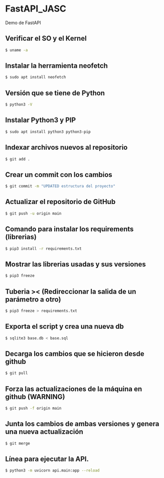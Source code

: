 # FastAPI_JASC
Demo de FastAPI

## Verificar el SO y el Kernel
```bash
$ uname -a
```

## Instalar la herramienta neofetch
```bash
$ sudo apt install neofetch
```

## Versión que se tiene de Python
```bash
$ python3 -V
```

## Instalar Python3 y PIP
```bash
$ sudo apt install python3 python3-pip
```

## Indexar archivos nuevos al repositorio
```bash
$ git add .
```

## Crear un commit con los cambios
```bash
$ git commit -m "UPDATED estructura del proyecto"
```

## Actualizar el repositorio de GitHub
```bash
$ git push -u origin main
```

## Comando para instalar los requirements (librerias)
```bash
$ pip3 install -r requirements.txt
```

## Mostrar las librerias usadas y sus versiones
```bash
$ pip3 freeze
```

## Tuberia >< (Redireccionar la salida de un parámetro a otro)
```bash
$ pip3 freeze > requirements.txt
```

## Exporta el script y crea una nueva db
```bash
$ sqlite3 base.db < base.sql
```

## Decarga los cambios que se hicieron desde github
```bash
$ git pull
```

## Forza las actualizaciones de la máquina en github (WARNING)
```bash
$ git push -f origin main
```

## Junta los cambios de ambas versiones y genera una nueva actualización
```bash
$ git merge
```

## Línea para ejecutar la API.
```bash
$ python3 -m uvicorn api.main:app --reload
```
